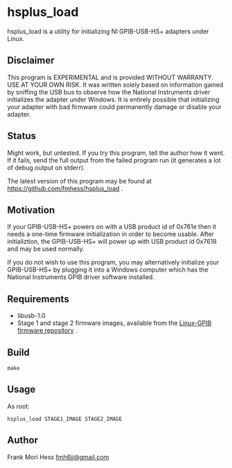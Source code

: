 # hsplus_load
hsplus_load is a utility for initializing NI GPIB-USB-HS+ adapters under Linux.

## Disclaimer
This program is EXPERIMENTAL and is provided WITHOUT WARRANTY.  
USE AT YOUR OWN RISK.  It was
written solely based on information gained by sniffing the USB 
bus to observe how the National
Instruments driver initializes the adapter under Windows.
It is entirely possible that initializing your adapter with
bad firmware could permanently damage or disable your adapter.

## Status
Might work, but untested.  If you try this program, tell the
author how it went.  If it fails, send the full output from
the failed program run (it generates a lot of debug output on stderr).

The latest version of this program may be found
at <https://github.com/fmhess/hsplus_load> .

## Motivation
If your GPIB-USB-HS+ powers on with a USB product id of 0x761e then
it needs a one-time firmware initialization in order to become usable.  After
initializtion, the GPIB-USB-HS+ will power up with USB product id
0x7618 and may be used normally.

If you do not wish to use this program, you may alternatively initialize
your GPIB-USB-HS+ by plugging it into a Windows computer which has the
National Instruments GPIB driver software installed.

## Requirements
* libusb-1.0
* Stage 1 and stage 2 firmware images, available from the
[Linux-GPIB firmware repository](https://github.com/fmhess/linux_gpib_firmware) .


## Build
	make

## Usage
As root:

	hsplus_load STAGE1_IMAGE STAGE2_IMAGE

## Author
Frank Mori Hess fmh6jj@gmail.com
